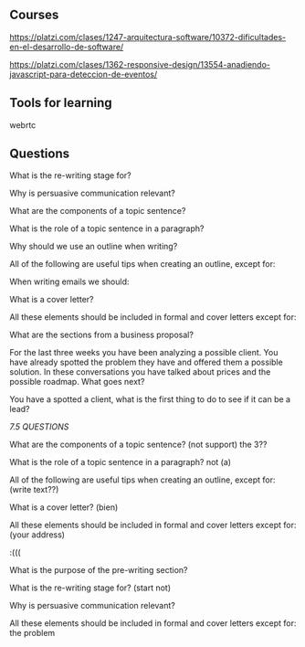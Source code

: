 ## Courses

https://platzi.com/clases/1247-arquitectura-software/10372-dificultades-en-el-desarrollo-de-software/

https://platzi.com/clases/1362-responsive-design/13554-anadiendo-javascript-para-deteccion-de-eventos/

## Tools for learning

webrtc

## Questions

What is the re-writing stage for?

Why is persuasive communication relevant?

What are the components of a topic sentence?

What is the role of a topic sentence in a paragraph?

Why should we use an outline when writing?

All of the following are useful tips when creating an outline, except for:

When writing emails we should:

What is a cover letter?

All these elements should be included in formal and cover letters except for:

What are the sections from a business proposal?

For the last three weeks you have been analyzing a possible client. You have already spotted the problem they have and offered them a possible solution. In these conversations you have talked about prices and the possible roadmap. What goes next?

You have a spotted a client, what is the first thing to do to see if it can be a lead?

*7.5 QUESTIONS*

What are the components of a topic sentence? (not support) the 3??

What is the role of a topic sentence in a paragraph? not (a)

All of the following are useful tips when creating an outline, except for: (write text??)

What is a cover letter? (bien)

All these elements should be included in formal and cover letters except for: (your address)

:(((

What is the purpose of the pre-writing section?

What is the re-writing stage for? (start not)

Why is persuasive communication relevant?

All these elements should be included in formal and cover letters except for: the problem
